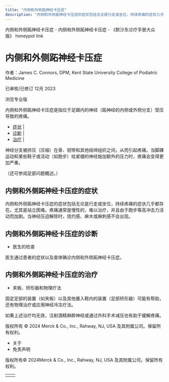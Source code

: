 ```yaml
---
title: "内侧和外侧跖神经卡压症"
description: "内侧和外侧跖神经卡压症的症状包括无论是行走或坐位，持续疼痛的症状几乎都存在。尤其是站立困难。疼痛通常是慢性的，难以治疗，并且由于跑步等高冲击力活动而加剧。当神经压迫解除时，烧灼感、麻木或麻刺感不会出现。"
---
```


﻿内侧和外侧跖神经卡压症 \- 内侧和外侧跖神经卡压症 \- 《默沙东诊疗手册大众版》 honeypot link

# 内侧和外侧跖神经卡压症

作者：James C. Connors, DPM, Kent State University College of Podiatric Medicine

已审核/已修订 12月 2023

浏览专业版

内侧和外侧跖神经卡压症是指位于足跟内的神经（跖神经的内侧或外侧分支）受压导致的疼痛。

- [症状](#症状_v26371240_zh) \|
- [诊断](#诊断_v26371243_zh) \|
- [治疗](#治疗_v26371249_zh) \|

神经分支被挤压（压缩）在骨、韧带和其他结缔组织之间，从而引起疼痛。当脚踝运动和某些鞋子或活动（如跑步）给紧绷的神经施加额外的压力时，疼痛会变得更加严重。

（还可参阅足部问题概述。）

## 内侧和外侧跖神经卡压症的症状

内侧和外侧跖神经卡压症的症状包括无论是行走或坐位，持续疼痛的症状几乎都存在。尤其是站立困难。疼痛通常是慢性的，难以治疗，并且由于跑步等高冲击力活动而加剧。当神经压迫解除时，烧灼感、麻木或麻刺感不会出现。

## 内侧和外侧跖神经卡压症的诊断

- 医生的检查


医生通过患者的症状以及查体确诊内侧和外侧跖神经卡压症。

## 内侧和外侧跖神经卡压症的治疗

- 夹板、矫形器和物理疗法


固定足部的装置（如夹板）以及其他置入鞋内的装置（足部矫形器）可能有帮助，还有物理治疗或应用神经冷冻疗法。

如果上述治疗均无效，注射酒精麻醉神经或通过外科手术减压也有助于缓解疼痛。



版权所有 © 2024
Merck & Co., Inc., Rahway, NJ, USA 及其附属公司。保留所有权利。

- 关于
- 免责声明

版权所有© 2024Merck & Co., Inc., Rahway, NJ, USA 及其附属公司。保留所有权利。

|     |     |
| --- | --- |
|  |  |